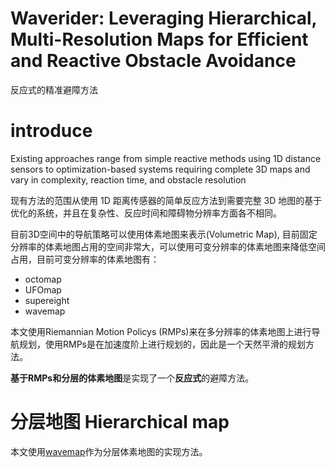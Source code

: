 # Waverider: Leveraging Hierarchical, Multi-Resolution Maps  for Efficient and Reactive Obstacle Avoidance
反应式的精准避障方法

# introduce
Existing approaches range from simple reactive methods using 1D distance sensors to optimization-based systems requiring complete 3D maps and vary in complexity, reaction time, and obstacle resolution

现有方法的范围从使用 1D 距离传感器的简单反应方法到需要完整 3D 地图的基于优化的系统，并且在复杂性、反应时间和障碍物分辨率方面各不相同。

目前3D空间中的导航策略可以使用体素地图来表示(Volumetric Map), 目前固定分辨率的体素地图占用的空间非常大，可以使用可变分辨率的体素地图来降低空间占用，目前可变分辨率的体素地图有：
- octomap
- UFOmap
- supereight
- wavemap

本文使用Riemannian Motion Policys (RMPs)来在多分辨率的体素地图上进行导航规划，使用RMPs是在加速度阶上进行规划的，因此是一个天然平滑的规划方法。

**基于RMPs和分层的体素地图**是实现了一个**反应式**的避障方法。

# 分层地图 Hierarchical map
本文使用[wavemap](https://github.com/ethz-asl/wavemap)作为分层体素地图的实现方法。